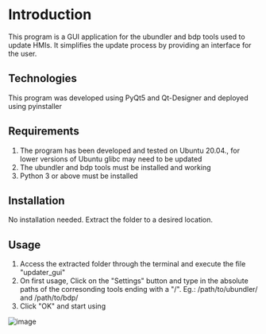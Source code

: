 # Introduction 
This program is a GUI application for the ubundler and bdp tools used to update HMIs. It simplifies the update process by providing an interface for the user. 

## Technologies 
This program was developed using PyQt5 and Qt-Designer and deployed using pyinstaller

## Requirements 
1. The program has been developed and tested on Ubuntu 20.04., for lower versions of Ubuntu glibc may need to be updated
2. The ubundler and bdp tools must be installed and working
3. Python 3 or above must be installed 

## Installation
No installation needed. Extract the folder to a desired location. 

## Usage
1. Access the extracted folder through the terminal and execute the file "updater_gui"
2. On first usage, Click on the "Settings" button and type in the absolute paths of the corresonding tools ending with a "/". Eg.: /path/to/ubundler/ and /path/to/bdp/ 
3. Click "OK" and start using 

![image](https://github.com/scoutbombhead/scoutbombhead/assets/87804543/d31abbbe-1fc8-414f-a57d-6643f9e37a4c)

